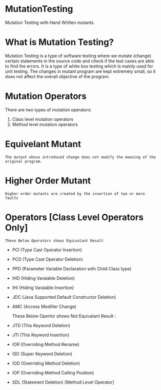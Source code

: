 # MutationTesting

Mutation Testing with Hand Written mutants.

# What is Mutation Testing?

  Mutation Testing is a type of software testing where we mutate (change) certain statements in the source code and check if the test cases are able to find the errors. It is a type of white box testing which is mainly used for unit testing. The changes in mutant program are kept extremely small, so it does not affect the overall objective of the program.
  
# Mutation Operators

  There are two types of mutation operators:
  
  1. Class level mutation operators
  2. Method level mutation operators


# Equivelant Mutant 
    The mutant whose introduced change does not modify the meaning of the original program.
# Higher Order Mutant
    Higher order mutants are created by the insertion of two or more faults

# Operators [Class Level Operators Only]

    These Below Operators shows Equivalant Result

* PCI (Type Cast Operator Insertion)
* PCD (Type Cast Operator Deletion)
* PPD (Parameter Variable Declaration with Child Class type)
* IHD (Hiding Varaiable Deletion)
* IHI (Hiding Varaiable Insertion)
* JDC (Java Supported Default Constructor Deletion)
* AMC (Access Modifier Change)

    These Below Opertor shows Not Equivalant Result :

* JTD (This Keyword Deletion)
* JTI (This Keyword Insertion)
* IOR (Overriding Method Rename)
* ISD (Super Keyword Deletion)
* IOD (Overriding Method Deletion)
* IOP (Overriding Method Calling Position)
* SDL (Statement Deletion) [Method Level Operator]
